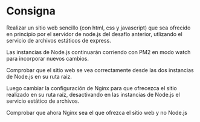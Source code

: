 ﻿# Consigna

Realizar un sitio web sencillo (con html, css y javascript) que sea ofrecido en principio por el servidor de node.js del desafío anterior, utlizando el servicio de archivos estáticos de express.

Las instancias de Node.js continuarán corriendo con PM2 en modo watch para incorporar nuevos cambios.

Comprobar que el sitio web se vea correctamente desde las dos instancias de Node.js en su ruta raiz.

Luego cambiar la configuración de Nginx para que ofrecezca el sitio realizado en su ruta raíz, desactivando en las instancias de Node.js el servicio estático de archivos.

Comprobar que ahora Nginx sea el que ofrezca el sitio web y no Node.js
